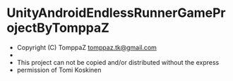 # UnityAndroidEndlessRunnerGameProjectByTomppaZ
 * Copyright (C) TomppaZ <tomppaz.tk@gmail.com>
 * 
 * This project can not be copied and/or distributed without the express
 * permission of Tomi Koskinen
